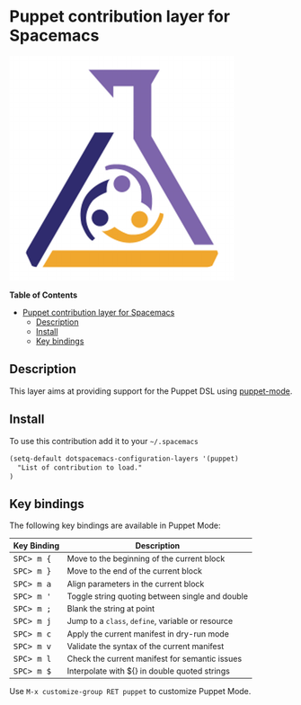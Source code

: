 # Puppet contribution layer for Spacemacs

![logo](img/puppet.png)

<!-- markdown-toc start - Don't edit this section. Run M-x markdown-toc/generate-toc again -->
**Table of Contents**

- [Puppet contribution layer for Spacemacs](#puppet-contribution-layer-for-spacemacs)
    - [Description](#description)
    - [Install](#install)
    - [Key bindings](#key-bindings)

<!-- markdown-toc end -->

## Description

This layer aims at providing support for the Puppet DSL using [puppet-mode][].

## Install

To use this contribution add it to your `~/.spacemacs`

```elisp
(setq-default dotspacemacs-configuration-layers '(puppet)
  "List of contribution to load."
)
```

## Key bindings

The following key bindings are available in Puppet Mode:

Key Binding         | Description
--------------------|--------------------------------------------------
<kbd>SPC> m {</kbd> | Move to the beginning of the current block
<kbd>SPC> m }</kbd> | Move to the end of the current block
<kbd>SPC> m a</kbd> | Align parameters in the current block
<kbd>SPC> m '</kbd> | Toggle string quoting between single and double
<kbd>SPC> m ;</kbd> | Blank the string at point
<kbd>SPC> m j</kbd> | Jump to a `class`, `define`, variable or resource
<kbd>SPC> m c</kbd> | Apply the current manifest in dry-run mode
<kbd>SPC> m v</kbd> | Validate the syntax of the current manifest
<kbd>SPC> m l</kbd> | Check the current manifest for semantic issues
<kbd>SPC> m $</kbd> | Interpolate with ${} in double quoted strings

Use `M-x customize-group RET puppet` to customize Puppet Mode.

[puppet-mode]: https://github.com/lunaryorn/puppet-mode
